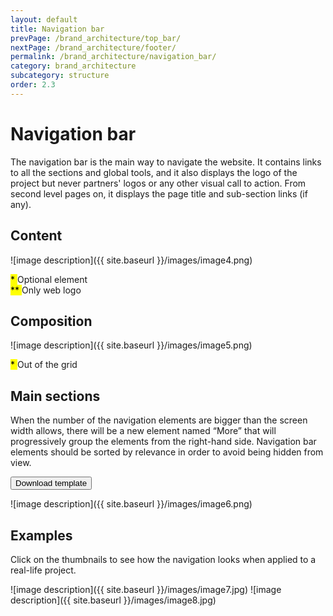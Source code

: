 ```yaml
---
layout: default
title: Navigation bar
prevPage: /brand_architecture/top_bar/
nextPage: /brand_architecture/footer/
permalink: /brand_architecture/navigation_bar/
category: brand_architecture
subcategory: structure
order: 2.3
---
```


# Navigation bar

The navigation bar is the main way to navigate the website. It contains links to all the
sections and global tools, and it also displays the logo of the project but never partners'
logos or any other visual call to action. From second level pages on, it displays the page
title and sub-section links (if any).

## Content

![image description]({{ site.baseurl }}/images/image4.png)

<div class="caption">
	<mark> * </mark> Optional element
	<br>
	<mark> ** </mark> Only web logo
</div>

## Composition

![image description]({{ site.baseurl }}/images/image5.png)

<div class="caption">
	<mark> * </mark> Out of the grid
</div>


## Main sections

When the number of the navigation elements are bigger than the screen width allows,
there will be a new element named “More” that will progressively group the elements from
the right-hand side. Navigation bar elements should be sorted by relevance in order to
avoid being hidden from view.

<button class="button" onClick="alert('Here wil be download action')">Download template</button>

![image description]({{ site.baseurl }}/images/image6.png)

## Examples

Click on the thumbnails to see how the navigation looks when applied to a real-life project.

<span class="examples-block">
	<span class="post-examples">
		<span class="lightbox" data-lightbox="{{ site.baseurl }}/images/image7-big.png">
			![image description]({{ site.baseurl }}/images/image7.jpg)
		</span>
	</span>
	<span class="post-examples">
		<span class="lightbox" data-lightbox="{{ site.baseurl }}/images/image8-big.png">
			![image description]({{ site.baseurl }}/images/image8.jpg)
		</span>
	</span>
</span>
